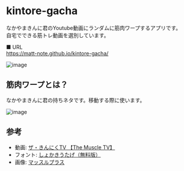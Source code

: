 # kintore-gacha

なかやまきんに君のYoutube動画にランダムに筋肉ワープするアプリです。<br>
自宅でできる筋トレ動画を選別しています。

■ URL <br>
https://matt-note.github.io/kintore-gacha/

![image](https://user-images.githubusercontent.com/39484102/146679814-acdc72e1-8c67-46ec-a2b6-70198f1bfc66.png)


## 筋肉ワープとは？

なかやまきんに君の持ちネタです。移動する際に使います。

![image](https://user-images.githubusercontent.com/39484102/146679401-16f2b2d4-c469-4b57-b9cd-85fb3b8cf56a.png)

## 参考

- 動画: [ザ・きんにくTV 【The Muscle TV】](https://www.youtube.com/channel/UCOUu8YlbaPz0W2TyFTZHvjA)
- フォント: [しょかきうたげ（無料版）](https://booth.pm/ja/items/1492419)
- 画像: [マッスルプラス](https://freephotomuscle.com/)